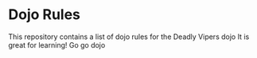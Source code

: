 Dojo Rules
==========

This repository contains a list of dojo rules for the Deadly Vipers dojo
It is great for learning! Go go dojo
